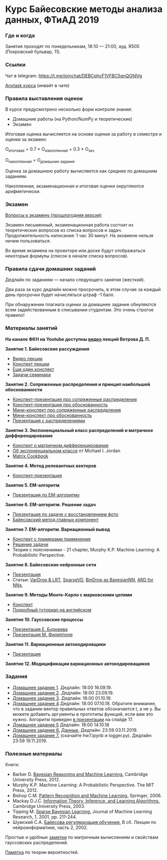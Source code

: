 # Курс Байесовские методы анализа данных, ФТиАД 2019

### Где и когда
Занятия проходят по понедельникам, 18:10 — 21:00, ауд. R505 (Покровский бульвар, 11).

### Ссылки
Чат в telegram: https://t.me/joinchat/DEBCqhcF1VFBC5qnQGfdVg

[Anytask курса](https://anytask.org/course/556) (инвайт в чате)

### Правила выставления оценок
В курсе предусмотрено несколько форм контроля знания:
* Домашние работы (на Python/NumPy и теоретические)
* Экзамен

Итоговая оценка вычисляется на основе оценки за работу в семестре и оценки за экзамен:

O<sub>итоговая</sub> = 0.7 * О<sub>накопленная</sub> + 0.3 * О<sub>экз</sub>

O<sub>накопленная</sub> = О<sub>домашние задания</sub>

Оценка за домашнюю работу вычисляется как среднее по домашним заданиям.

Накопленная, экзаменационная и итоговая оценки округляются арифметически.

### Экзамен
[Вопросы к экзамену (прошлогодняя версия)](https://github.com/ftad/BM2018/blob/master/materials/BMMO_exam.pdf)

Экзамен письменный, экзаменационная работа состоит из теоретических вопросов из списка вопросов и задач. Продолжительность написания: 1 час 30 минут. На экзамене нельзя ничем пользоваться.

Во время экзамена на проекторе или доске будут отображаться некоторые формулы (список в начале списка вопросов).

### Правила сдачи домашних заданий

Дедлайн по заданиям — начало следующего занятия (жесткий).

Два раза за курс дедлайн можно просрочить, в этом случае за каждый день просрочки будет начисляться штраф -1 балл.

При обнаружении плагиата оценки за домашнее задание обнуляются всем задействованным в списывании студентам. Это очень строгое правило!

### Материалы занятий
__На канале ФКН на Youtube доступны [видео](https://www.youtube.com/watch?v=Ejsr3S79gcQ&list=PLEqoHzpnmTfCiJpMPccTWXD9DB4ERQkyw) лекций Ветрова Д. П.__

__Занятие 1. Байесовские рассуждения__
* [Видео лекции](https://www.youtube.com/playlist?list=PLEqoHzpnmTfCiJpMPccTWXD9DB4ERQkyw)
* [Конспект лекции](https://drive.google.com/file/d/13Q58mRGh5uN8xyhMiTfoOXOYvxUKbvRY/view)
* [Еще один конспект](http://www.machinelearning.ru/wiki/images/8/8c/Lecture7_2012.pdf)
* [Задачи семинара](http://www.machinelearning.ru/wiki/images/1/18/S01_bayesian_reasoning_2016.pdf)

__Занятие 2. Сопряженные распределения и принцип наибольшей обоснованности__
* [Конспект-презентация про сопряженные распределения](http://www.machinelearning.ru/wiki/images/b/bd/BMMO11_5.pdf)
* [Конспект-презентация про обоснованность](http://www.machinelearning.ru/wiki/images/b/bd/BMMO11_5.pdf)
* [Мини-конспект про сопряженные распределения](https://drive.google.com/file/d/1g9cNLw85MchawKbSV7F0nUXyEi9m36sR/view)
* [Мини-конспект про обоснованность](https://drive.google.com/file/d/1l8fhZQ5V60wZaL9n_YlKNESW1y01PtX2/view?usp=sharing)
* [Презентация с распределениями](https://github.com/ftad/BM2018/blob/master/materials/distributions.pdf) 

__Занятие 3. Экспоненциальный класс распределений и матричное дифференцирование__
* [Конспект о матричном дифференцировании](http://www.machinelearning.ru/wiki/images/1/16/S04_matrix_calculations.pdf)
* [Об экспоненциальном классе](https://people.eecs.berkeley.edu/~jordan/courses/260-spring10/other-readings/chapter8.pdf) от Michael I. Jordan
* [Matrix Cookbook](https://www.math.uwaterloo.ca/~hwolkowi/matrixcookbook.pdf)

__Занятие 4. Метод релевантных векторов__
* [Конспект-презентация](http://www.machinelearning.ru/wiki/images/d/d0/BMMO11_7.pdf)

__Занятие 5. EM-алгоритм__
* [Презентация по EM-алгоритму](https://drive.google.com/file/d/1CFGIuArumNz-qjVdCQqlxSpRbgGG3Ij_/view?usp=sharing)

__Занятие 6. EM-алгоритм. Решение задач__
* [Презентация по задаче с восстановлением фото](https://github.com/ftad/BM2018/blob/master/homeworks/homework6_theory.pdf)
* [Байесовский метод главных компонент](http://www.machinelearning.ru/wiki/images/7/73/BMMO11_11.pdf)

__Занятие 7. EM-алгоритм. Вариационный вывод__
* [Конспект с примерами применения](http://www.machinelearning.ru/wiki/images/3/34/Variational_inference.pdf)
* [Решение задачи](https://drive.google.com/file/d/0B7TWwiIrcJstTEpMUkRSTEk0VDA/view)
* Теория с пояснениями - 21 chapter, Murphy K.P. Machine Learning: A Probabilistic Perspective.

__Занятие 8. Байесовские нейронные сети__
* [Презентация](https://github.com/ftad/BM2019/blob/master/materials/hw7/BNN.pdf)
* Статьи: [VarDrop & LRT](https://arxiv.org/pdf/1506.02557.pdf), [SparseVD](https://arxiv.org/pdf/1701.05369.pdf), [BinDrop as BayesianNN](https://arxiv.org/pdf/1512.05287.pdf), [ARD for NNs](https://arxiv.org/pdf/1811.00596.pdf), 

__Занятие 9. Методы Монте-Карло с марковскими цепями__
* [Конспект](http://www.machinelearning.ru/wiki/images/6/6b/BMMO11_10.pdf)
* [Подробный туториал на английском](https://www.cs.ubc.ca/~arnaud/andrieu_defreitas_doucet_jordan_intromontecarlomachinelearning.pdf)

__Занятие 10. Гауссовские процессы__
* [Презентация Е. Бурнаева](https://drive.google.com/file/d/1yhSOkV2TNCSrjbrNMUtYerXXZY1dQpo4/view?usp=sharing)
* [Презентация М. Филиппоне](https://drive.google.com/file/d/0B2zoFVYw1rN3SDJ0OU1nNVRxVWc/view?usp=sharing)

__Занятие 11. Вариационные автокодировщики__
* [Презентация](https://drive.google.com/file/d/1NqtMy7uMti9Xrsck9WIqvv8o3PWP1jS4/view?usp=sharing)

__Занятие 12. Модицификации вариационных автокодироващиков__


### Задания
* [Домашнее задание 1](https://github.com/ftad/BM2018/blob/master/homeworks/homework1.pdf). Дедлайн: 18:00 16.09.19.
* [Домашнее задание 2](https://github.com/ftad/BM2019/blob/master/materials/homework2%202019.pdf). Дедлайн: 18:00 23.09.19.
* [Домашнее задание 3](https://github.com/ftad/BM2019/blob/master/materials/homework3%202019.pdf). Дедлайн: 18:00 01.10.19.
* [Домашнее задание 4](https://github.com/ftad/BM2018/blob/master/homeworks/homework4.ipynb) Дедлайн: 18:00 07.10.18. Обратите внимание, что в задании вектор правильных ответов обозначается t, а не y. Вы можете добавить аргументы в прототипы функций, если вам это нужно. Алгоритм приведен [в презентации](http://www.machinelearning.ru/wiki/images/d/d0/BMMO11_7.pdf) на слайде 17.
* [Домашнее задание 5](https://github.com/ftad/BM2018/blob/master/homeworks/homework5.pdf) Дедлайн: 18:00 14.10.18
* [Домашнее задание 6.](https://github.com/ftad/BM2019/blob/master/materials/homework6.ipynb) [Данные.](https://github.com/ftad/BM2019/blob/master/materials/data_hw6.zip) Дедлайн: 23:59 03.11.2019.
* [Домашнее задание 7.](https://github.com/ftad/BM2019/tree/master/materials/hw7) (скачайте hw7.ipynb и logger.py). Дедлайн: 23:59 19.11.2019.


### Полезные материалы
Книги:
* Barber D. [Bayesian Reasoning and Machine Learning.](http://www0.cs.ucl.ac.uk/staff/d.barber/brml/) Cambridge University Press, 2012.
* Murphy K.P. Machine Learning: A Probabilistic Perspective. The MIT Press, 2012.
* Bishop C.M. [Pattern Recognition and Machine Learning.](http://research.microsoft.com/en-us/um/people/cmbishop/prml/) Springer, 2006. 
* Mackay D.J.C. [Information Theory, Inference, and Learning Algorithms.](http://www.inference.phy.cam.ac.uk/mackay/itila/book.html) Cambridge University Press, 2003. 
* Tipping M. [Sparse Bayesian Learning.](http://www.jmlr.org/papers/volume1/tipping01a/tipping01a.pdf) Journal of Machine Learning Research, 1, 2001, pp. 211-244. 
* Шумский С.А. [Байесова регуляризация обучения.](http://www.niisi.ru/iont/ni/Library/School-2002/Shumsky-2002.pdf) В сб. Лекции по нейроинформатике, часть 2, 2002.

Простые и удобные [заметки](http://cs.nyu.edu/~roweis/notes.html) по матричным вычислениям и свойствам гауссовских распределений.

[Памятка](http://statistics.zone/) по теории вероятностей.
